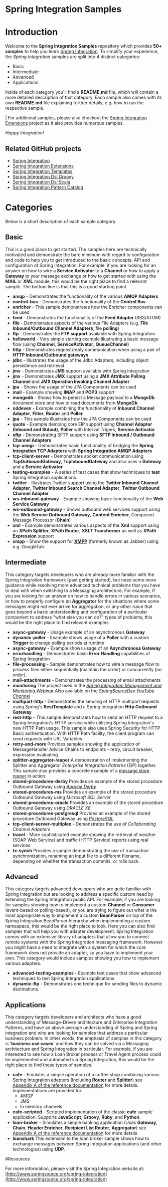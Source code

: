 Spring Integration Samples
==========================

# Introduction

Welcome to the **Spring Integration Samples** repository which provides **50+ samples** to help you learn [Spring Integration][]. To simplify your experience, the *Spring Integration* samples are split into 4 distinct categories:

* Basic
* Intermediate
* Advanced
* Applications

Inside of each category you'll find a **README.md** file, which will contain a more detailed description of that category. Each sample also comes with its own **README.md** file explaining further details, e.g. how to run the respective sample.

| For additional samples, please also checkout the [Spring Integration Extensions][] project as it also provides numerous samples.

*Happy Integration!*

## Related GitHub projects

* [Spring Integration][]
* [Spring Integration Extensions][]
* [Spring Integration Templates][]
* [Spring Integration Dsl Groovy][]
* [Spring Integration Dsl Scala][]
* [Spring Integration Pattern Catalog][]

# Categories

Below is a short description of each sample category.

## Basic

This is a good place to get started. The samples here are technically motivated and demonstrate the bare minimum with regard to configuration and code to help you to get introduced to the basic concepts, API and configuration of Spring Integration. For example, if you are looking for an answer on how to wire a **Service Activator**  to a **Channel** or how to apply a **Gateway** to your message exchange or how to get started with using the **MAIL** or **XML** module, this would be the right place to find a relevant sample. The bottom line is that this is a good starting point.

* **amqp** - Demonstrates the functionality of the various **AMQP Adapters**
* **control-bus** - Demonstrates the functionality of the **Control Bus**
* **enricher** - This sample demonstrates how the Enricher components can be used
* **feed** - Demonstrates the functionality of the **Feed Adapter** (RSS/ATOM)
* **file** - Demonstrates aspects of the various File Adapters (e.g. **File Inbound/Outbound Channel Adapters**, file **polling**)
* **ftp** - Demonstrates the **FTP support** available with Spring Integration
* **helloworld** - Very simple starting example illustrating a basic message flow (using **Channel**, **ServiceActivator**, **QueueChannel**)
* **http** - Demonstrates request/reply communication when using a pair of **HTTP Inbound/Outbound gateways**
* **jdbc** - Illustrates the usage of the Jdbc Adapters, including object persistence and retrieval
* **jms** - Demonstrates **JMS** support available with Spring Integration
* **jmx** - Demonstrates **JMX** support using a **JMX Attribute Polling Channel** and **JMX Operation Invoking Channel Adapter**
* **jpa** - Shows the usage of the JPA Components can be used
* **mail** - Example showing **IMAP** and **POP3** support
* **mongodb** - Shows how to persist a Message payload to a **MongoDb** document store and how to read documents from **MongoDb**
* **oddeven** - Example combining the functionality of **Inbound Channel Adapter**, **Filter**, **Router** and **Poller**
* **jpa** - This sample illustrates how the JPA Components can be used
* **quote** - Example demoing core EIP support using **Channel Adapter (Inbound and Stdout)**, **Poller** with Interval Trigers, **Service Activator**
* **sftp** - Demonstrating SFTP support using **SFTP Inbound / Outbound Channel Adapters**
* **tcp-amqp** - Demonstrates basic functionality of bridging the **Spring Integration TCP Adapters** with **Spring Integration AMQP Adapters**
* **tcp-client-server** - Demonstrates socket communication using **TcpOutboundGateway**, **TcpInboundGateway** and also uses a **Gateway** and a **Service Activator**
* **testing-examples** - A series of test cases that show techniques to **test** Spring Integration applications.
* **twitter** - Illustrates Twitter support using the **Twitter Inbound Channel Adapter**, **Twitter Inbound Search Channel Adapter**, **Twitter Outbound Channel Adapter**
* **ws-inbound-gateway** - Example showing basic functionality of the **Web Service Gateway**
* **ws-outbound-gateway** - Shows outbound web services support using the **Web Service Outbound Gateway**, **Content Enricher**, Composed Message Processor (**Chain**)
* **xml** - Example demonstrates various aspects of the **Xml** support using an **XPath Splitter**, **XPath Router**, **XSLT Transformer** as well as **XPath Expression** support
* **xmpp** - Show the support for [**XMPP**](http://en.wikipedia.org/wiki/Extensible_Messaging_and_Presence_Protocol) (formerly known as Jabber) using e.g. GoogleTalk

## Intermediate

This category targets developers who are already more familiar with the Spring Integration framework (past getting started), but need some more guidance while resolving more advanced technical problems that you have to deal with when switching to a Messaging architecture. For example, if you are looking for an answer on how to handle errors in various scenarios, or how to properly configure an **Aggregator** for the situations where some messages might not ever arrive for aggregation, or any other issue that goes beyond a basic understanding and configuration of a particular component to address "what else you can do?" types of problems, this would be the right place to find relevant examples.

* **async-gateway** - Usage example of an asynchronous **Gateway**
* **dynamic-poller** - Example shows usage of a **Poller** with a custom **Trigger** to change polling periods at runtime
* **async-gateway** - Example shows usage of an **Asynchronous Gateway**
* **errorhandling** - Demonstrates basic **Error Handling** capabilities of Spring Integration
* **file-processing** - Sample demonstrates how to wire a message flow to process files either sequentially (maintain the order) or concurrently (no order).
* **mail-attachments** - Demonstrates the processing of email attachments
* **monitoring** The project used in the *[Spring Integration Management and Monitoring Webinar](http://www.springsource.org/node/3598)* Also available on the *[SpringSourceDev YouTube Channel](http://www.youtube.com/SpringSourceDev)*
* **multipart-http** - Demonstrates the sending of HTTP multipart requests using Spring's **RestTemplate** and a Spring Integration **Http Outbound Gateway**
* **rest-http** - This sample demonstrates how to send an HTTP request to a Spring Integration's HTTP service while utilizing Spring Integration's new HTTP Path usage. This sample also uses Spring Security for HTTP Basic authentication. With HTTP Path facility, the client program can send requests with URL Variables.
* **retry-and-more** Provides samples showing the application of MessageHandler Advice Chains to endpoints - retry, circuit breaker, expression evaluating
* **splitter-aggregator-reaper** A demonstration of implementing the Splitter and Aggregator *Enterprise Integration Patterns* (EIP) together. This sample also provides a concrete example of a [message store reaper][] in action.
* **stored-procedures-derby**  Provides an example of the stored procedure Outbound Gateway using *[Apache Derby](http://db.apache.org/derby/)*
* **stored-procedures-ms** Provides an example of the stored procedure Outbound Gateway using *Microsoft SQL Server*
* **stored-procedures-oracle** Provides an example of the stored procedure Outbound Gateway using *ORACLE XE*
* **stored-procedures-postgresql** Provides an example of the stored procedure Outbound Gateway using *[PostgreSQL](http://www.postgresql.org/)*
* **tcp-client-server-multiplex** - Demonstrates the use of *Collaborating Channel Adapters*
* **travel** - More sophisticated example showing the retrieval of weather (SOAP Web Service) and traffic (HTTP Service) reports using real services
* **tx-synch** Provides a sample demonstrating the use of transaction synchronization, renaming an input file to a different filename, depending on whether the transaction commits, or rolls back.

## Advanced

This category targets advanced developers who are quite familiar with Spring Integration but are looking to address a specific custom need by extending the Spring Integration public API. For example, if you are looking for samples showing how to implement a custom **Channel** or **Consumer** (event-based or polling-based), or you are trying to figure out what is the most appropriate way to implement a custom **BeanParser** on top of the Spring Integration BeanParser hierarchy when implementing a custom namespace, this would be the right place to look. Here you can also find samples that will help you with adapter development. Spring Integration comes with an extensive library of adapters that allow you to connect remote systems with the Spring Integration messaging framework. However you might have a need to integrate with a system for which the core framework does not provide an adapter, so you have to implement your own. This category would include samples showing you how to implement various adapters.

* **advanced-testing-examples** - Example test cases that show advanced techniques to test Spring Integration applications
* **dynamic-ftp** - Demonstrates one technique for sending files to dynamic destinations.

## Applications

This category targets developers and architects who have a good understanding of Message-Driven architecture and Enterprise Integration Patterns, and have an above average understanding of Spring and Spring integration and who are looking for samples that address a particular business problem. In other words, the emphasis of samples in this category is '**business use cases**' and how they can be solved via a Messaging architecture and Spring Integration in particular. For example, if you are interested to see how a Loan Broker process or Travel Agent process could be implemented and automated via Spring Integration, this would be the right place to find these types of samples.

* **cafe** - Emulates a simple operation of a coffee shop combining various Spring Integration adapters (Including **Router** and **Splitter**) see [Appendix A of the reference documentation](http://static.springsource.org/spring-integration/docs/latest-ga/reference/html/samples.html) for more details. Implementations are provided for:
  - AMQP
  - JMS
  - In memory channels 
* **cafe-scripted** - Scripted implementation of the classic **cafe** sample application. Supports **JavaScript**, **Groovy**, **Ruby**, and **Python**.
* **loan-broker** - Simulates a simple banking application (Uses **Gateway**, **Chain**, **Header Enricher**, **Recipient List Router**, **Aggregator**) see [Appendix A of the reference documentation](http://static.springsource.org/spring-integration/docs/latest-ga/reference/html/samples.html) for more details
* **loanshark** This extension to the loan broker sample shows how to exchange messages between Spring Integration applications (and other technologies) using **UDP**.

#Resources

For more information, please visit the Spring Integration website at: [http://www.springsource.org/spring-integration](http://www.springsource.org/spring-integration)

[Spring Integration]: https://github.com/SpringSource/spring-integration
[Spring Integration Extensions]: https://github.com/SpringSource/spring-integration-extensions
[Spring Integration Templates]: https://github.com/SpringSource/spring-integration-templates/tree/master/si-sts-templates
[Spring Integration Dsl Groovy]: https://github.com/SpringSource/spring-integration-dsl-groovy
[Spring Integration Dsl Scala]: https://github.com/SpringSource/spring-integration-dsl-scala
[Spring Integration Pattern Catalog]: https://github.com/SpringSource/spring-integration-pattern-catalog

[message store reaper]: http://static.springsource.org/spring-integration/api/org/springframework/integration/store/MessageGroupStoreReaper.html
